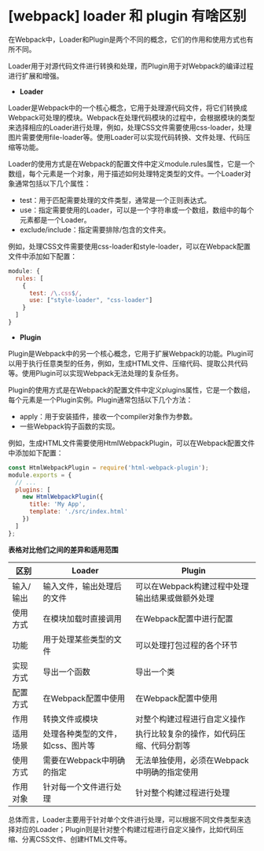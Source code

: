 # [webpack] loader 和 plugin 有啥区别

在Webpack中，Loader和Plugin是两个不同的概念，它们的作用和使用方式也有所不同。

Loader用于对源代码文件进行转换和处理，而Plugin用于对Webpack的编译过程进行扩展和增强。

* **Loader**

Loader是Webpack中的一个核心概念，它用于处理源代码文件，将它们转换成Webpack可处理的模块。Webpack在处理代码模块的过程中，会根据模块的类型来选择相应的Loader进行处理，例如，处理CSS文件需要使用css-loader，处理图片需要使用file-loader等。使用Loader可以实现代码转换、文件处理、代码压缩等功能。

Loader的使用方式是在Webpack的配置文件中定义module.rules属性，它是一个数组，每个元素是一个对象，用于描述如何处理特定类型的文件。一个Loader对象通常包括以下几个属性：

* test：用于匹配需要处理的文件类型，通常是一个正则表达式。
* use：指定需要使用的Loader，可以是一个字符串或一个数组，数组中的每个元素都是一个Loader。
* exclude/include：指定需要排除/包含的文件夹。

例如，处理CSS文件需要使用css-loader和style-loader，可以在Webpack配置文件中添加如下配置：

```javascript
module: {
  rules: [
    {
      test: /\.css$/,
      use: ["style-loader", "css-loader"]
    }
  ]
}
```

* **Plugin**

Plugin是Webpack中的另一个核心概念，它用于扩展Webpack的功能。Plugin可以用于执行任意类型的任务，例如，生成HTML文件、压缩代码、提取公共代码等。使用Plugin可以实现Webpack无法处理的复杂任务。

Plugin的使用方式是在Webpack的配置文件中定义plugins属性，它是一个数组，每个元素是一个Plugin实例。Plugin通常包括以下几个方法：

* apply：用于安装插件，接收一个compiler对象作为参数。
* 一些Webpack钩子函数的实现。

例如，生成HTML文件需要使用HtmlWebpackPlugin，可以在Webpack配置文件中添加如下配置：

```javascript
const HtmlWebpackPlugin = require('html-webpack-plugin');
module.exports = {
  // ...
  plugins: [
    new HtmlWebpackPlugin({
      title: 'My App',
      template: './src/index.html'
    })
  ]
};
```


**表格对比他们之间的差异和适用范围**

|区别|Loader|Plugin|
|---|---|---|
|输入/输出|输入文件，输出处理后的文件|可以在Webpack构建过程中处理输出结果或做额外处理|
|使用方式|在模块加载时直接调用|在Webpack配置中进行配置|
|功能|用于处理某些类型的文件|可以处理打包过程的各个环节|
|实现方式|导出一个函数|导出一个类|
|配置方式|在Webpack配置中使用|在Webpack配置中使用|
|作用|转换文件或模块|对整个构建过程进行自定义操作|
|适用场景|处理各种类型的文件，如css、图片等|执行比较复杂的操作，如代码压缩、代码分割等|
|使用方式|需要在Webpack中明确的指定|无法单独使用，必须在Webpack中明确的指定使用|
|作用对象|针对每一个文件进行处理|针对整个构建过程进行处理|


总体而言，Loader主要用于针对单个文件进行处理，可以根据不同文件类型来选择对应的Loader；Plugin则是针对整个构建过程进行自定义操作，比如代码压缩、分离CSS文件、创建HTML文件等。